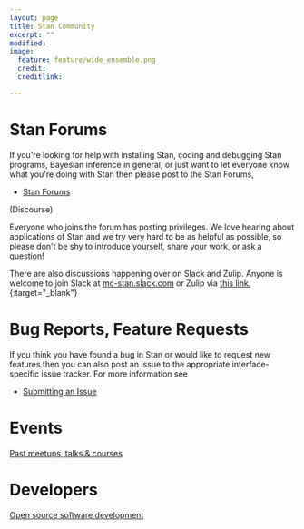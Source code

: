 ```yaml
---
layout: page
title: Stan Community
excerpt: ""
modified:
image:
  feature: feature/wide_ensemble.png
  credit:
  creditlink:

---
```


# Stan Forums

If you're looking for help with installing Stan, coding and debugging Stan
programs, Bayesian inference in general, or just want to let everyone know
what you're doing with Stan then please post to the Stan Forums,

* <p><a href="http://discourse.mc-stan.org/">Stan Forums</a>
<span class="note">(Discourse)</span></p>

Everyone who joins the forum has posting privileges.  We love hearing about
applications of Stan and we try very hard to be as helpful as possible, so
please don't be shy to introduce yourself, share your work, or ask a question!

There are also discussions happening over on Slack and Zulip. Anyone is welcome to join Slack at
[mc-stan.slack.com](https://mc-stan.slack.com/) or Zulip via [this link.](https://mc-stan.zulipchat.com/join/fbqucco5tesfz7gkat3ppvzy/){:target="_blank"}

#  Bug Reports, Feature Requests

If you think you have found a bug in Stan or would like to request new features
then you can also post an issue to the appropriate interface-specific issue
tracker.  For more information see

* <p><a href="/users/issues/index.html">Submitting an Issue</a></p>

# Events

[Past meetups, talks &amp; courses](/events)


# Developers

[Open source software development](/developers)

